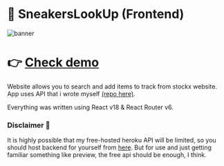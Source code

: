 # 👟 SneakersLookUp (Frontend)

![banner](https://i.imgur.com/4lRSFOZ.png)

# 👉 [Check demo](https://ike-gg.github.io/sneakersLookUp-frontend/)

Website allows you to search and add items to track from stockx website.
App uses API that i wrote myself [(repo here)](https://github.com/ike-gg/sneakersLookUp-backend).

Everything was written using React v18 & React Router v6.

### Disclaimer 🚨

It is highly possible that my free-hosted heroku API will be limited, so you should host backend for yourself from [here](https://github.com/ike-gg/sneakersLookUp-backend).
But for use and just getting familiar something like preview, the free api should be enough, I think.
